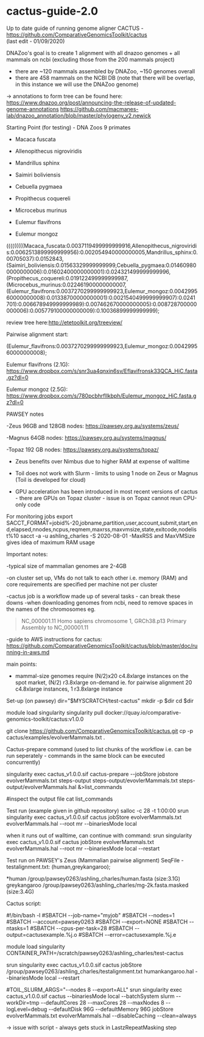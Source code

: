 # cactus-guide-2.0
Up to date guide of running genome aligner CACTUS -https://github.com/ComparativeGenomicsToolkit/cactus  
(last edit - 01/09/2020)

DNAZoo's goal is to create 1 alignment with all dnazoo genomes + all mammals on ncbi (excluding those from the 200 mammals project)

- there are ~120 mammals assembled by DNAZoo, ~150 genomes overall
- there are 458 mammals on the NCBI DB
  (note that there will be overlap, in this instance we will use the DNAZoo genome)

-> annotations to form tree can be found here: https://www.dnazoo.org/post/announcing-the-release-of-updated-genome-annotations
https://github.com/macmanes-lab/dnazoo_annotation/blob/master/phylogeny_v2.newick


Starting Point (for testing) - DNA Zoos 9 primates

- Macaca fuscata

- Allenopithecus nigroviridis

- Mandrillus sphinx

- Saimiri boliviensis

- Cebuella pygmaea

- Propithecus coquereli

- Microcebus murinus

- Eulemur flavifrons

- Eulemur mongoz 

(((((((((Macaca_fuscata:0.0037119499999999916,Allenopithecus_nigroviridis:0.0062513899999999956):0.002054940000000005,Mandrillus_sphinx:0.00705037):0.0152843,(Saimiri_boliviensis:0.01563329999999999,Cebuella_pygmaea:0.014609800000000006):0.01602400000000001):0.024321499999999996,(Propithecus_coquereli:0.019122499999999987,(Microcebus_murinus:0.022461900000000007,(Eulemur_flavifrons:0.0037270299999999923,Eulemur_mongoz:0.004299560000000008):0.01338700000000001):0.0021540499999999907):0.0241701):0.006678949999999989):0.007462670000000005):0.008728700000000006):0.005779100000000009):0.10036899999999999);

review tree here:http://etetoolkit.org/treeview/

Pairwise alignment start: 

(Eulemur_flavifrons:0.0037270299999999923,Eulemur_mongoz:0.004299560000000008);

Eulemur flavifrons (2.1G): 
https://www.dropbox.com/s/snr3ua4qnxin6sv/Eflavifronsk33QCA_HiC.fasta.gz?dl=0

Eulemur mongoz (2.5G):
https://www.dropbox.com/s/780pcbhrfllkbph/Eulemur_mongoz_HiC.fasta.gz?dl=0


PAWSEY notes

-Zeus 96GB and 128GB nodes: https://pawsey.org.au/systems/zeus/

-Magnus 64GB nodes: https://pawsey.org.au/systems/magnus/

-Topaz 192 GB nodes: https://pawsey.org.au/systems/topaz/

- Zeus benefits over Nimbus due to higher RAM at expense of walltime

- Toil does not work with Slurm - limits to using 1 node on Zeus or Magnus (Toil is developed for cloud)

- GPU acceleration has been introduced in most recent versions of cactus - there are GPUs on Topaz cluster - issue is on Topaz cannot reun CPU-only code 

For monitoring jobs
export SACCT_FORMAT=jobid%-20,jobname,partition,user,account,submit,start,end,elapsed,nnodes,ncpus,reqmem,maxrss,maxvmsize,state,exitcode,nodelist%10
sacct -a -u ashling_charles -S 2020-08-01
-MaxRSS and MaxVMSize gives idea of maximum RAM usage


Important notes:

-typical size of mammalian genomes are 2-4GB 

-on cluster set up, VMs do not talk to each other i.e. memory (RAM) and core requirements are specified per machine not per cluster

-cactus job is a workflow made up of several tasks - can break these downs
-when downloading genomes from ncbi, need to remove spaces in the names of the chromosomes eg. 

 >NC_000001.11 Homo sapiens chromosome 1, GRCh38.p13 Primary Assembly
 to
 >NC_000001.11

-guide to AWS instructions for cactus: https://github.com/ComparativeGenomicsToolkit/cactus/blob/master/doc/running-in-aws.md 

   main points:
    
   - mammal-size genomes require (N/2)x20 c4.8xlarge instances on the spot market,
     (N/2) r3.8xlarge on-demand
         ie. for pairwise alignment 20 c4.8xlarge instances, 1 r3.8xlarge instance
    

Set-up (on pawsey) 
dir="$MYSCRATCH/test-cactus"
mkdir -p $dir
cd $dir

module load singularity
singularity pull docker://quay.io/comparative-genomics-toolkit/cactus:v1.0.0

git clone https://github.com/ComparativeGenomicsToolkit/cactus.git
cp -p cactus/examples/evolverMammals.txt .


Cactus-prepare command (used to list chunks of the workflow i.e. can be run seperately - commands in the same block can be executed concurrently)

singularity exec cactus_v1.0.0.sif cactus-prepare --jobStore jobstore evolverMammals.txt steps-output steps-output/evovlerMammals.txt steps-output/evolverMammals.hal &>list_commands

#inspect the output file
cat list_commands


Test run (example given in github repository)
salloc -c 28 -t 1:00:00
srun singularity exec cactus_v1.0.0.sif cactus jobStore evolverMammals.txt evolverMammals.hal --root mr --binariesMode local

when it runs out of walltime, can continue with command: 
 srun singularity exec cactus_v1.0.0.sif cactus jobStore evolverMammals.txt   evolverMammals.hal --root mr --binariesMode local --restart

Test run on PAWSEY's Zeus (Mammalian pairwise alignment)
SeqFile - testalignment.txt:
(human,greykangaroo);

*human /group/pawsey0263/ashling_charles/human.fasta (size:3.1G)
greykangaroo /group/pawsey0263/ashling_charles/mg-2k.fasta.masked (size:3.4G)

Cactus script:

#!/bin/bash -l
#SBATCH --job-name="myjob"
#SBATCH --nodes=1
#SBATCH --account=pawsey0263
#SBATCH --export=NONE
#SBATCH --ntasks=1
#SBATCH --cpus-per-task=28
#SBATCH --output=cactusexample.%j.o
#SBATCH --error=cactusexample.%j.e

module load singularity
CONTAINER_PATH=/scratch/pawsey0263/ashling_charles/test-cactus

srun singularity exec cactus_v1.0.0.sif cactus jobStore /group/pawsey0263/ashling_charles/testalignment.txt humankangaroo.hal --binariesMode local --restart

#TOIL_SLURM_ARGS="--nodes 8 --export=ALL" srun singularity exec cactus_v1.0.0.sif cactus --binariesMode local --batchSystem slurm --workDir=tmp --defaultCores 28 --maxCores 28 --maxNodes 8 --logLevel=debug --defaultDisk 96G --defaultMemory 96G jobStore evolverMammals.txt evolverMammals.hal --disableCaching --clean=always

-> issue with script - always gets stuck in LastzRepeatMasking step


